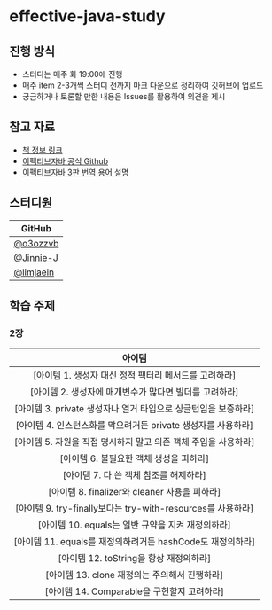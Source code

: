 # effective-java-study
## 진행 방식  
- 스터디는 매주 화 19:00에 진행
- 매주 item 2-3개씩 스터디 전까지 마크 다운으로 정리하여 깃허브에 업로드
- 궁금하거나 토론할 만한 내용은 Issues를 활용하여 의견을 제시

## 참고 자료
- [책 정보 링크](https://www.aladin.co.kr/shop/wproduct.aspx?ItemId=171196410)
- [이펙티브자바 공식 Github](https://github.com/WegraLee/effective-java-3e-source-code)
- [이펙티브자바 3판 번역 용어 설명](https://docs.google.com/document/d/1Nw-_FJKre9x7Uy6DZ0NuAFyYUCjBPCpINxqrP0JFuXk/edit)


##  스터디원
|  GitHub                                         |
|  ---------------------------------------------- |
|  [@o3ozzvb](https://github.com/o3ozzvb)|
|  [@Jinnie-J](https://github.com/Jinnie-J) |
|  [@limjaein](https://github.com/limjaein) |


## 학습 주제
### 2장
| 아이템 
:---: |
[아이템 1. 생성자 대신 정적 팩터리 메서드를 고려하라] |
[아이템 2. 생성자에 매개변수가 많다면 빌더를 고려하라]| 
[아이템 3. private 생성자나 열거 타입으로 싱글턴임을 보증하라] |
[아이템 4. 인스턴스화를 막으려거든 private 생성자를 사용하라] | 
[아이템 5. 자원을 직접 명시하지 말고 의존 객체 주입을 사용하라] | 
[아이템 6. 불필요한 객체 생성을 피하라] |
[아이템 7. 다 쓴 객체 참조를 해제하라] |
[아이템 8. finalizer와 cleaner 사용을 피하라] |
[아이템 9. try-finally보다는 try-with-resources를 사용하라] |
[아이템 10. equals는 일반 규약을 지켜 재정의하라] |
[아이템 11. equals를 재정의하려거든 hashCode도 재정의하라] |
[아이템 12. toString을 항상 재정의하라] |
[아이템 13. clone 재정의는 주의해서 진행하라] |
[아이템 14. Comparable을 구현할지 고려하라] |
